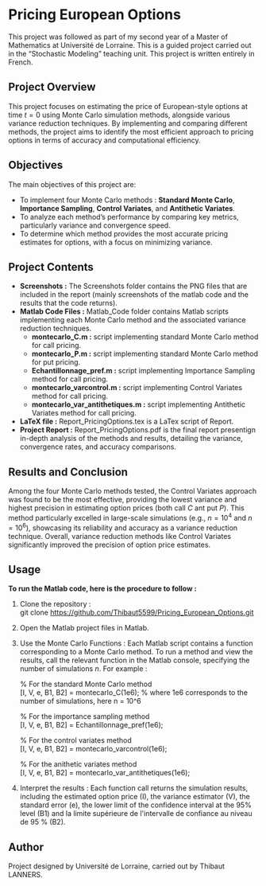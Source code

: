 # Pricing European Options

This project was followed as part of my second year of a Master of Mathematics at Université de Lorraine. This is a guided project carried out in the “Stochastic Modeling” teaching unit. This project is written entirely in French.

## Project Overview
This project focuses on estimating the price of European-style options at time $t=0$ using Monte Carlo simulation methods, alongside various variance reduction techniques. By implementing and comparing different methods, the project aims to identify the most efficient approach to pricing options in terms of accuracy and computational efficiency.

## Objectives
The main objectives of this project are:
- To implement four Monte Carlo methods : **Standard Monte Carlo**, **Importance Sampling**, **Control Variates**, and **Antithetic Variates**.
- To analyze each method’s performance by comparing key metrics, particularly variance and convergence speed.
- To determine which method provides the most accurate pricing estimates for options, with a focus on minimizing variance.

## Project Contents 
- **Screenshots :** The Screenshots folder contains the PNG files that are included in the report (mainly screenshots of the matlab code and the results that the code returns).
- **Matlab Code Files :** Matlab_Code folder contains Matlab scripts implementing each Monte Carlo method and the associated variance reduction techniques.
  - **montecarlo_C.m :** script implementing standard Monte Carlo method for call pricing.
  - **montecarlo_P.m :** script implementing standard Monte Carlo method for put pricing.
  - **Echantillonnage_pref.m :** script implementing Importance Sampling method for call pricing.
  - **montecarlo_varcontrol.m :** script implementing Control Variates method for call pricing.
  - **montecarlo_var_antithetiques.m :** script implementing Antithetic Variates method for call pricing.
- **LaTeX file :** Report_PricingOptions.tex is a LaTex script of Report.
- **Project Report :** Report_PricingOptions.pdf is the final report presentign in-depth analysis of the methods and results, detailing the variance, convergence rates, and accuracy comparisons.

## Results and Conclusion 
Among the four Monte Carlo methods tested, the Control Variates approach was found to be the most effective, providing the lowest variance and highest precision in estimating option prices (both call $C$ ant put $P$). This method particularly excelled in large-scale simulations (e.g., $n=10^4$ and $n=10^6$), showcasing its reliability and accuracy as a variance reduction technique. Overall, variance reduction methods like Control Variates significantly improved the precision of option price estimates.

## Usage
**To run the Matlab code, here is the procedure to follow :**
  1. Clone the repository :\
     git clone https://github.com/Thibaut5599/Pricing_European_Options.git
  2. Open the Matlab project files in Matlab.
  3. Use the Monte Carlo Functions : Each Matlab script contains a function corresponding to a Monte Carlo method. To run a method and view the results, call the relevant function in the Matlab console, specifying the number of simulations $n$. For example :
     
     % For the standard Monte Carlo method\
     [I, V, e, B1, B2] = montecarlo_C(1e6); % where 1e6 corresponds to the number of simulations, here n = 10^6

     % For the importance sampling method\
     [I, V, e, B1, B2] = Echantillonnage_pref(1e6);

     % For the control variates method\
     [I, V, e, B1, B2] = montecarlo_varcontrol(1e6);

     % For the anithetic variates method\
     [I, V, e, B1, B2] = montecarlo_var_antithetiques(1e6);
     
  4. Interpret the results : Each function call returns the simulation results, including the estimated option price (I), the variance estimator (V), the standard error (e), the lower limit of the confidence interval at the 95% level (B1) and la limite supérieure de l'intervalle de confiance au niveau de 95 % (B2).
     
## Author
Project designed by Université de Lorraine, carried out by Thibaut LANNERS.


